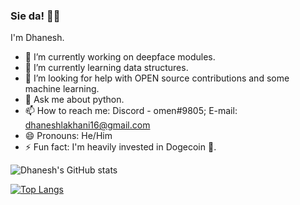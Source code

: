 ### Sie da! 👋🏼
I'm Dhanesh.

- 🔭 I’m currently working on deepface modules.
- 🌱 I’m currently learning data structures.
- 🤔 I’m looking for help with OPEN source contributions and some machine learning.
- 💬 Ask me about python. 
- 📫 How to reach me: Discord - omen#9805; E-mail: dhaneshlakhani16@gmail.com
- 😄 Pronouns: He/Him
- ⚡ Fun fact: I'm heavily invested in Dogecoin 🐶.


<!-- 
![Dhanesh's GitHub stats](https://github-readme-stats.vercel.app/api?username=OMEN-D&show_icons=true&theme=dark)

![Dhanesh's GitHub stats](https://github-readme-stats.vercel.app/api?username=OMEN-D&show_icons=true&theme=radical)

![Dhanesh's GitHub stats](https://github-readme-stats.vercel.app/api?username=OMEN-D&show_icons=true&theme=merko)

![Dhanesh's GitHub stats](https://github-readme-stats.vercel.app/api?username=OMEN-D&show_icons=true&theme=gruvbox)

![Dhanesh's GitHub stats](https://github-readme-stats.vercel.app/api?username=OMEN-D&show_icons=true&theme=tokyonight)

![Dhanesh's GitHub stats](https://github-readme-stats.vercel.app/api?username=OMEN-D&show_icons=true&theme=onedark)

![Dhanesh's GitHub stats](https://github-readme-stats.vercel.app/api?username=OMEN-D&show_icons=true&theme=cobalt)

![Dhanesh's GitHub stats](https://github-readme-stats.vercel.app/api?username=OMEN-D&show_icons=true&theme=synthwave)

![Dhanesh's GitHub stats](https://github-readme-stats.vercel.app/api?username=OMEN-D&show_icons=true&theme=highcontrast)

![Dhanesh's GitHub stats](https://github-readme-stats.vercel.app/api?username=OMEN-D&show_icons=true&theme=dracula)


 -->
 
![Dhanesh's GitHub stats](https://github-readme-stats.vercel.app/api?username=OMEN-D&show_icons=true&theme=radical)

[![Top Langs](https://github-readme-stats.vercel.app/api/top-langs/?username=OMEN-D&layout=compact&theme=radical)](https://github.com/OMEN-D/github-readme-stats)




